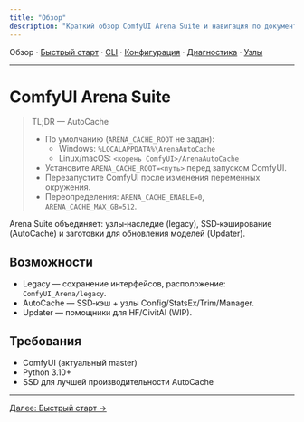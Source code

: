 ```yaml
---
title: "Обзор"
description: "Краткий обзор ComfyUI Arena Suite и навигация по документации."
---
```


Обзор · [Быстрый старт](quickstart.md) · [CLI](cli.md) · [Конфигурация](config.md) · [Диагностика](troubleshooting.md) · [Узлы](nodes.md)

---

# ComfyUI Arena Suite

> TL;DR — AutoCache
> - По умолчанию (`ARENA_CACHE_ROOT` не задан):
>   - Windows: `%LOCALAPPDATA%\ArenaAutoCache`
>   - Linux/macOS: `<корень ComfyUI>/ArenaAutoCache`
> - Установите `ARENA_CACHE_ROOT=<путь>` перед запуском ComfyUI.
> - Перезапустите ComfyUI после изменения переменных окружения.
> - Переопределения: `ARENA_CACHE_ENABLE=0`, `ARENA_CACHE_MAX_GB=512`.

Arena Suite объединяет: узлы‑наследие (legacy), SSD‑кэширование (AutoCache) и заготовки для обновления моделей (Updater).

## Возможности
- Legacy — сохранение интерфейсов, расположение: `ComfyUI_Arena/legacy`.
- AutoCache — SSD‑кэш + узлы Config/StatsEx/Trim/Manager.
- Updater — помощники для HF/CivitAI (WIP).

## Требования
- ComfyUI (актуальный master)
- Python 3.10+
- SSD для лучшей производительности AutoCache

---

[Далее: Быстрый старт →](quickstart.md)

